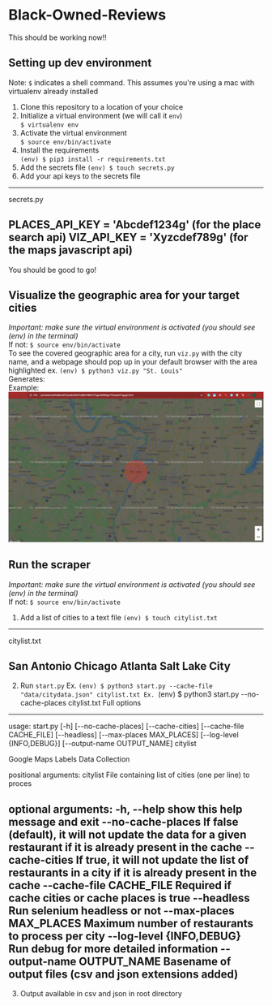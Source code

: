 # Black-Owned-Reviews

This should be working now!!  

## Setting up dev environment
Note: `$` indicates a shell command. This assumes you're using a mac with virtualenv already installed  

1. Clone this repository to a location of your choice  
2. Initialize a virtual environment (we will call it `env`)  
`$ virtualenv env`  
3. Activate the virtual environment  
`$ source env/bin/activate`  
4. Install the requirements  
`(env) $ pip3 install -r requirements.txt`  
5. Add the secrets file
`(env) $ touch secrets.py`
6. Add your api keys to the secrets file
----
secrets.py

PLACES_API_KEY = 'Abcdef1234g' (for the place search api)
VIZ_API_KEY = 'Xyzcdef789g' (for the maps javascript api)
----

You should be good to go!

## Visualize the geographic area for your target cities
*Important: make sure the virtual environment is activated (you should see (env) in the terminal)*  
If not: `$ source env/bin/activate`  
To see the covered geographic area for a city, run `viz.py` with the city name, and a webpage should pop up in your default browser with the area highlighted
ex.
`(env) $ python3 viz.py "St. Louis"`   
Generates:  
Example: ![Alt](/viz_example.png "Geo Example")

## Run the scraper
*Important: make sure the virtual environment is activated (you should see (env) in the terminal)*  
If not: `$ source env/bin/activate`  
1. Add a list of cities to a text file
`(env) $ touch citylist.txt`
----
citylist.txt

San Antonio
Chicago
Atlanta
Salt Lake City
----
2. Run `start.py`
Ex. `(env) $ python3 start.py --cache-file "data/citydata.json" citylist.txt
Ex. `(env) $ python3 start.py --no-cache-places citylist.txt
Full options
----
usage: start.py [-h] [--no-cache-places] [--cache-cities]
                [--cache-file CACHE_FILE] [--headless]
                [--max-places MAX_PLACES] [--log-level {INFO,DEBUG}]
                [--output-name OUTPUT_NAME]
                citylist

Google Maps Labels Data Collection

positional arguments:
  citylist              File containing list of cities (one per line) to
                        proces

optional arguments:
  -h, --help            show this help message and exit
  --no-cache-places     If false (default), it will not update the data for a
                        given restaurant if it is already present in the cache
  --cache-cities        If true, it will not update the list of restaurants in
                        a city if it is already present in the cache
  --cache-file CACHE_FILE
                        Required if cache cities or cache places is true
  --headless            Run selenium headless or not
  --max-places MAX_PLACES
                        Maximum number of restaurants to process per city
  --log-level {INFO,DEBUG}
                        Run debug for more detailed information
  --output-name OUTPUT_NAME
                        Basename of output files (csv and json extensions
                        added)
----
3. Output available in csv and json in root directory